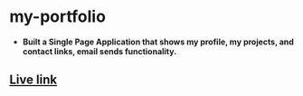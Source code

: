 # my-portfolio

- **Built a Single Page Application that shows my profile, my projects, and contact links, email sends functionality.**

## [Live link]()


